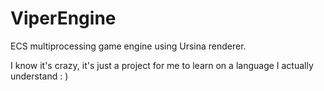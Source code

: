 # ViperEngine

ECS multiprocessing game engine using Ursina renderer.

I know it's crazy, it's just a project for me to learn on a language I actually understand : )
